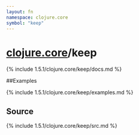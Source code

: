 ```yaml
---
layout: fn
namespace: clojure.core
symbol: "keep"
---
```


# [clojure.core](../)/keep

{% include 1.5.1/clojure.core/keep/docs.md %}

##Examples

{% include 1.5.1/clojure.core/keep/examples.md %}
## Source
{% include 1.5.1/clojure.core/keep/src.md %}

